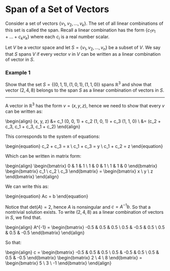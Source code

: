 # Span of a Set of Vectors

Consider a set of vectors $\{v_{1}, v_{2}, \dots, v_{k}\}$. The set of all
linear combinations of this set is called the span. Recall a linear combination
has the form  $\{c_{1} v_{1} + \dots + c_{k} v_{k}\}$ where each $c_{i}$ is
a real number scalar.

Let $V$ be a vector space and  let $S = \{v_1, v_2, \dots, v_n\}$ be a subset
of $V$. We say that $S$ spans $V$ if every vector $v$ in $V$ can be written as
a linear combination of vector in $S$.


### Example 1

Show that the set $S = \{(0, 1, 1), (1, 0, 1), (1, 1, 0)\}$ spans $\mathbb{R}^{3}$
and show that vector $(2, 4, 8)$ belongs to the span $S$ as a linear
combination of vectors in $S$.

---

A vector in $\mathbb{R}^{3}$ has the form $v = (x, y, z)$, hence we need to
show that every $v$ can be written as:

\begin{align}
    (x, y, z) &= c_1 (0, 0, 1) + c_2 (1, 0, 1) + c_3 (1, 1, 0) \\
        &= (c_2 + c_3, c_1 + c_3, c_1 + c_2)
\end{align}

This corresponds to the system of equations:

\begin{equation}
    c_2 + c_3 = x \\
    c_1 + c_3 = y \\
    c_1 + c_2 = z
\end{equation}

Which can be written in matrix form:

\begin{align}
    \begin{bmatrix}
        0 & 1 & 1 \\
        1 & 0 & 1 \\
        1 & 1 & 0
    \end{bmatrix}
    \begin{bmatrix}
        c_1 \\ c_2 \\ c_3
    \end{bmatrix}
    =
    \begin{bmatrix}
        x \\
        y \\
        z
    \end{bmatrix}
\end{align}

We can write this as:

\begin{equation}
    Ac = b
\end{equation}

Notice that $\text{det}(A) = 2$, hence $A$ is nonsingular and $c = A^{-1}b$. So
that a nontrivial solution exists. To write $(2, 4, 8)$ as a linear combination
of vectors in $S$, we find that.

\begin{align}
    A^{-1} =
    \begin{bmatrix}
        -0.5 & 0.5 & 0.5 \\
        0.5 & -0.5 & 0.5 \\
        0.5 & 0.5 & -0.5
    \end{bmatrix}
\end{align}

So that:

\begin{align}
    c =
    \begin{bmatrix}
        -0.5 & 0.5 & 0.5 \\
        0.5 & -0.5 & 0.5 \\
        0.5 & 0.5 & -0.5
    \end{bmatrix}
    \begin{bmatrix}
        2 \\ 4 \\ 8
    \end{bmatrix}
    = 
    \begin{bmatrix}
        5 \\ 3 \\ -1
    \end{bmatrix}
\end{align}

<!--- Suppose we start with $\{v_{1}, v_{2}\}$, where $v_{1} = \begin{bmatrix} 1 --->
<!--- & 3 \end{bmatrix}$ and $v_{2} = \begin{bmatrix} 2 & 5 \end{bmatrix}$. --->
<!---  --->
<!--- Then the span of $\{v_{1}, v_{2}\}$ is: --->
<!---  --->
<!--- \begin{align} --->
<!---     \{v_{1}, v_{2}\} = --->
<!---         c_{1} \begin{bmatrix} 1 \\ 5 \\ \end{bmatrix} --->
<!---         + --->
<!---         c_{2} \begin{bmatrix} 2 \\ 3 \\ \end{bmatrix} --->
<!--- \end{align} --->
<!---  --->
<!--- Let $c_{1} = 1$, $c_{2} = 4$. --->
